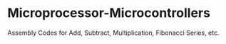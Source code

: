 # Microprocessor-Microcontrollers
Assembly Codes for Add, Subtract, Multiplication, Fibonacci Series, etc.
